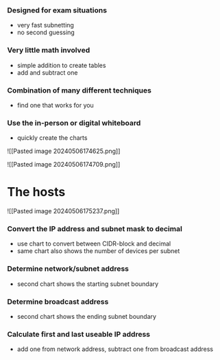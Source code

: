 ### Designed for exam situations
- very fast subnetting
- no second guessing
### Very little math involved
- simple addition to create tables
- add and subtract one
### Combination of many different techniques
- find one that works for you
### Use the in-person or digital whiteboard
- quickly create the charts

![[Pasted image 20240506174625.png]]

![[Pasted image 20240506174709.png]]
# The hosts

![[Pasted image 20240506175237.png]]
### Convert the IP address and subnet mask to decimal
- use chart to convert between CIDR-block and decimal
- same chart also shows the number of devices per subnet
### Determine network/subnet address
- second chart shows the starting subnet boundary
### Determine broadcast address
- second chart shows the ending subnet boundary
### Calculate first and last useable IP address
- add one from network address, subtract one from broadcast address